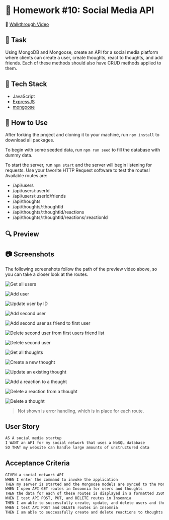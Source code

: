 # 📝 Homework #10: Social Media API

📌 [Walkthrough Video](https://drive.google.com/file/d/1HfA6cEDa6s3753gzSpMuc4kPhoKwi-hL/view?usp=sharing)

## 🔨 Task
Using MongoDB and Mongoose, create an API for a social media platform where clients can create a user, create thoughts, react to thoughts, and add friends. Each of these methods should also have CRUD methods applied to them.

## 🧩 Tech Stack
- JavaScript
- [ExpressJS](https://expressjs.com/)
- [mongoose](https://mongoosejs.com/)

## 📎 How to Use
After forking the project and cloning it to your machine, run `npm install` to download all packages.

To begin with some seeded data, run `npm run seed` to fill the database with dummy data.

To start the server, run `npm start` and the server will begin listening for requests. Use your favorite HTTP Request software to test the routes! Available routes are:
* /api/users
* /api/users/:userId
* /api/users/:userId/friends
* /api/thoughts
* /api/thoughts/:thoughtId
* /api/thoughts/:thoughtId/reactions
* /api/thoughts/:thoughtId/reactions/:reactionId

## 🔍 Preview



## 📷 Screenshots
The following screenshots follow the path of the preview video above, so you can take a closer look at the routes.

![Get all users](images/usage-0.png)

![Add user](images/usage-1.png)

![Update user by ID](images/usage-2.png)

![Add second user](images/usage-3.png)

![Add second user as friend to first user](images/usage-4.png)

![Delete second user from first users friend list](images/usage-5.png)

![Delete second user](images/usage-6.png)

![Get all thoughts](images/usage-7.png)

![Create a new thought](images/usage-8.png)

![Update an existing thought](images/usage-9.png)

![Add a reaction to a thought](images/usage-10.png)

![Delete a reaction from a thought](images/usage-11.png)

![Delete a thought](images/usage-12.png)

> Not shown is error handling, which is in place for each route.

## User Story

```md
AS A social media startup
I WANT an API for my social network that uses a NoSQL database
SO THAT my website can handle large amounts of unstructured data
```

## Acceptance Criteria

```md
GIVEN a social network API
WHEN I enter the command to invoke the application
THEN my server is started and the Mongoose models are synced to the MongoDB database
WHEN I open API GET routes in Insomnia for users and thoughts
THEN the data for each of these routes is displayed in a formatted JSON
WHEN I test API POST, PUT, and DELETE routes in Insomnia
THEN I am able to successfully create, update, and delete users and thoughts in my database
WHEN I test API POST and DELETE routes in Insomnia
THEN I am able to successfully create and delete reactions to thoughts and add and remove friends to a user’s friend list
```

